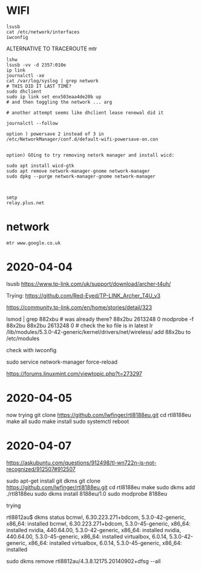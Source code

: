 # WIFI

    lsusb
    cat /etc/network/interfaces
    iwconfig


ALTERNATIVE TO TRACEROUTE mtr

    lshw
    lsusb -vv -d 2357:010e
    ip link
    journalctl -xe
    cat /var/log/syslog | grep network
    # THIS DID IT LAST TIME?
    sudo dhclient
    sudo ip link set enx503eaa4de20b up
    # and then toggling the network ... arg

    # another attempt seems like dhclient lease renewal did it

    journalctl --follow

    option ) powersave 2 instead of 3 in     /etc/NetworkManager/conf.d/default-wifi-powersave-on.con


    option) GOing to try removing netork manager and install wicd:

    sudo apt install wicd-gtk
    sudo apt remove network-manager-gnome network-manager
    sudo dpkg --purge network-manager-gnome network-manager



    smtp
    relay.plus.net

# network

    mtr www.google.co.uk


# 2020-04-04

lsusb
https://www.tp-link.com/uk/support/download/archer-t4uh/

Trying:
https://github.com/Red-Eyed/TP-LINK_Archer_T4U_v3

https://community.tp-link.com/en/home/stories/detail/323

lsmod | grep 882xbu # was already there?
88x2bu               2613248  0
modprobe -f 88x2bu
88x2bu               2613248  0
    # check  the ko file is in latest
lr /lib/modules/5.3.0-42-generic/kernel/drivers/net/wireless/
add 88x2bu to /etc/modules

check with iwconfig

sudo service network-manager force-reload

https://forums.linuxmint.com/viewtopic.php?t=273297

# 2020-04-05

now trying 
git clone https://github.com/lwfinger/rtl8188eu.git
cd rtl8188eu
make all
sudo make install
sudo systemctl reboot

# 2020-04-07

https://askubuntu.com/questions/912498/tl-wn722n-is-not-recognized/912507#912507

sudo apt-get install git dkms
git clone https://github.com/lwfinger/rtl8188eu.git
cd rtl8188eu
make
sudo dkms add ./rtl8188eu
sudo dkms install 8188eu/1.0
sudo modprobe 8188eu

trying

rtl8812au$ dkms status
bcmwl, 6.30.223.271+bdcom, 5.3.0-42-generic, x86_64: installed
bcmwl, 6.30.223.271+bdcom, 5.3.0-45-generic, x86_64: installed
nvidia, 440.64.00, 5.3.0-42-generic, x86_64: installed
nvidia, 440.64.00, 5.3.0-45-generic, x86_64: installed
virtualbox, 6.0.14, 5.3.0-42-generic, x86_64: installed
virtualbox, 6.0.14, 5.3.0-45-generic, x86_64: installed


sudo dkms remove rtl8812au/4.3.8.12175.20140902+dfsg --all
